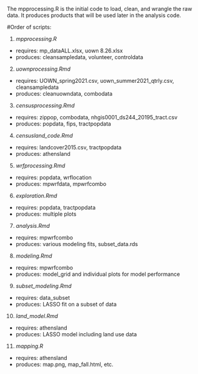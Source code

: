 The mpprocessing.R is the initial code to load, clean, and wrangle the raw data. It produces products that will be used later in the analysis code. 

#Order of scripts:
1. *mpprocessing.R*
 - requires: mp_dataALL.xlsx, uown 8.26.xlsx
 - produces: cleansampledata, volunteer, controldata
2. *uownprocessing.Rmd*
 - requires: UOWN_spring2021.csv, uown_summer2021_qtrly.csv, cleansampledata
 - produces: cleanuowndata, combodata
3. *censusprocessing.Rmd*
 - requires: zippop, combodata, nhgis0001_ds244_20195_tract.csv
 - produces: popdata, fips, tractpopdata
4. *censusland_code.Rmd*
 - requires: landcover2015.csv, tractpopdata
 - produces: athensland
5. *wrfprocessing.Rmd*
 - requires: popdata, wrflocation
 - produces: mpwrfdata, mpwrfcombo
6. *exploration.Rmd*
 - requires: popdata, tractpopdata
 - produces: multiple plots
7. *analysis.Rmd*
 - requires: mpwrfcombo
 - produces: various modeling fits, subset_data.rds
8. *modeling.Rmd*
 - requires: mpwrfcombo
 - produces: model_grid and individual plots for model performance
9. *subset_modeling.Rmd*
 - requires: data_subset
 - produces: LASSO fit on a subset of data
10. *land_model.Rmd*
 - requires: athensland
 - produces: LASSO model including land use data
11. *mapping.R*
 - requires: athensland
 - produces: map.png, map_fall.html, etc. 
 